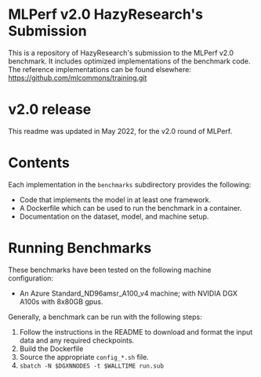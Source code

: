 # MLPerf v2.0 HazyResearch's Submission

This is a repository of HazyResearch's submission to the MLPerf v2.0 benchmark.  It
includes optimized implementations of the benchmark code.  The reference
implementations can be found elsewhere:
https://github.com/mlcommons/training.git

# v2.0 release

This readme was updated in May 2022, for the v2.0 round of MLPerf.

# Contents

Each implementation in the `benchmarks` subdirectory provides the following:
 
* Code that implements the model in at least one framework.
* A Dockerfile which can be used to run the benchmark in a container.
* Documentation on the dataset, model, and machine setup.

# Running Benchmarks

These benchmarks have been tested on the following machine configuration:

* An Azure Standard_ND96amsr_A100_v4 machine; with NVIDIA DGX A100s with 8x80GB gpus.

Generally, a benchmark can be run with the following steps:

1. Follow the instructions in the README to download and format the input data and any required checkpoints.
2. Build the Dockerfile
3. Source the appropriate `config_*.sh` file.
4. `sbatch -N $DGXNNODES -t $WALLTIME run.sub`
